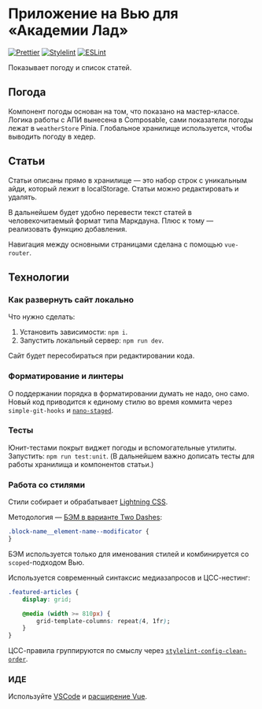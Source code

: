 # Приложение на Вью для «Академии Лад»

[![Prettier](https://github.com/lotva/lad-vue-app/actions/workflows/prettier.yaml/badge.svg)](https://github.com/lotva/lad-vue-app/actions/workflows/prettier.yaml)
[![Stylelint](https://github.com/lotva/lad-vue-app/actions/workflows/stylelint.yaml/badge.svg)](https://github.com/lotva/lad-vue-app/actions/workflows/stylelint.yaml)
[![ESLint](https://github.com/lotva/lad-vue-app/actions/workflows/eslint.yaml/badge.svg)](https://github.com/lotva/lad-vue-app/actions/workflows/eslint.yaml)

Показывает погоду и список статей.

## Погода

Компонент погоды основан на том, что показано на мастер-классе. Логика работы с АПИ вынесена в Composable, сами показатели погоды лежат в `weatherStore` Pinia. Глобальное хранилище используется, чтобы выводить погоду в хедер.

## Статьи

Статьи описаны прямо в хранилище — это набор строк с уникальным айди, который лежит в localStorage. Статьи можно редактировать и удалять.

В дальнейшем будет удобно перевести текст статей в человекочитаемый формат типа Маркдауна. Плюс к тому — реализовать функцию добавления.

Навигация между основными страницами сделана с помощью `vue-router`.

## Технологии

### Как развернуть сайт локально

Что нужно сделать:

1. Установить зависимости: `npm i`.
2. Запустить локальный сервер: `npm run dev`.

Сайт будет пересобираться при редактировании кода.

### Форматирование и линтеры

О поддержании порядка в форматировании думать не надо, оно само. Новый код приводится к единому стилю во время коммита через `simple-git-hooks` и [`nano-staged`](https://github.com/usmanyunusov/nano-staged).

### Тесты

Юнит-тестами покрыт виджет погоды и вспомогательные утилиты. Запустить: `npm run test:unit`. (В дальнейшем важно дописать тесты для работы хранилища и компонентов статьи.)

### Работа со стилями

Стили собирает и обрабатывает [Lightning CSS](https://lightningcss.dev).

Методология — [БЭМ в варианте Two Dashes](https://ru.bem.info/methodology/naming-convention/#стиль-two-dashes):

```css
.block-name__element-name--modificator {
}
```

БЭМ используется только для именования стилей и комбинируется со `scoped`-подходом Вью.

Используется современный синтаксис медиазапросов и ЦСС-нестинг:

```css
.featured-articles {
    display: grid;

    @media (width >= 810px) {
        grid-template-columns: repeat(4, 1fr);
    }
}
```

ЦСС-правила группируются по смыслу через [`stylelint-config-clean-order`](https://github.com/kutsan/stylelint-config-clean-order).

### ИДЕ

Используйте [VSCode](https://code.visualstudio.com/) и [расширение Vue](https://marketplace.visualstudio.com/items?itemName=Vue.volar).
